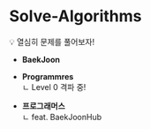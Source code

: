 # Solve-Algorithms
💡 열심히 문제를 풀어보자!

- **BaekJoon**

- **Programmres**<br>
ㄴ Level 0 격파 중!

- **프로그래머스**<br>
ㄴ feat. BaekJoonHub

